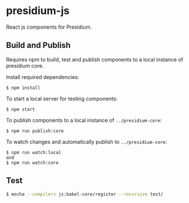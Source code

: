 # presidium-js

React js components for Presidium. 

## Build and Publish

Requires npm to build, test and publish components to a local instance of presidium core.

Install required dependencies:

```
$ npm install
```

To start a local server for testing components:

```
$ npm start
```

To publish components to a local instance of `../presidium-core`:

```
$ npm run publish:core
```

To watch changes and automatically publish to `../presidium-core`:

```
$ npm run watch:local
and
$ npm run watch:core
```

## Test

```bash
$ mocha --compilers js:babel-core/register --recursive test/
```
